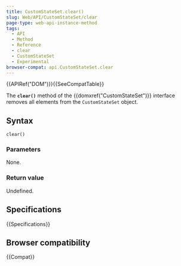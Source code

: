 ```yaml
---
title: CustomStateSet.clear()
slug: Web/API/CustomStateSet/clear
page-type: web-api-instance-method
tags:
  - API
  - Method
  - Reference
  - clear
  - CustomStateSet
  - Experimental
browser-compat: api.CustomStateSet.clear
---
```


{{APIRef("DOM")}}{{SeeCompatTable}}

The **`clear()`** method of the {{domxref("CustomStateSet")}} interface removes all elements from the `CustomStateSet` object.

## Syntax

```js-nolint
clear()
```

### Parameters

None.

### Return value

Undefined.

## Specifications

{{Specifications}}

## Browser compatibility

{{Compat}}
